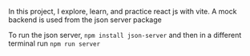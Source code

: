 In this project, I explore, learn, and practice react js with vite. 
A mock backend is used from the json server package

To run the json server, 
`npm install json-server` and then in a different terminal run `npm run server`
